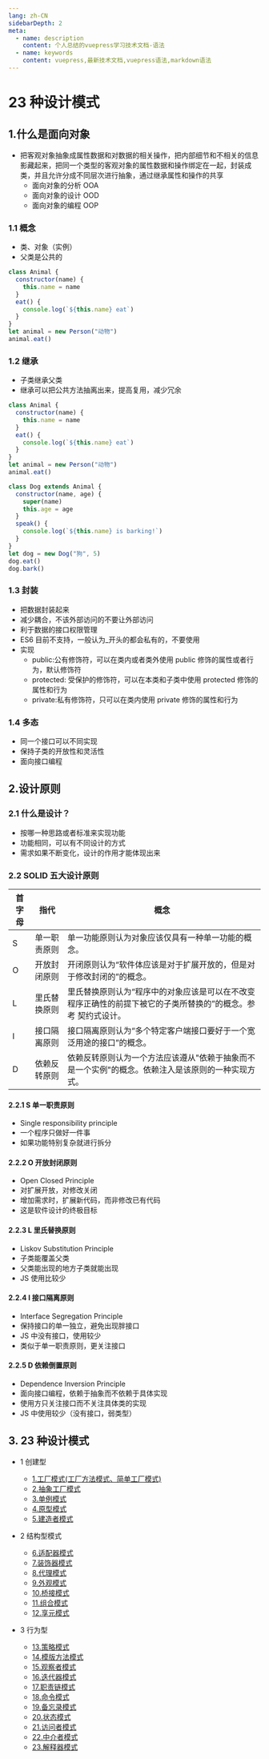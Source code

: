 ```yaml
---
lang: zh-CN
sidebarDepth: 2
meta:
  - name: description
    content: 个人总结的vuepress学习技术文档-语法
  - name: keywords
    content: vuepress,最新技术文档,vuepress语法,markdown语法
---
```


# 23 种设计模式

## 1.什么是面向对象

- 把客观对象抽象成属性数据和对数据的相关操作，把内部细节和不相关的信息影藏起来，把同一个类型的客观对象的属性数据和操作绑定在一起，封装成类，并且允许分成不同层次进行抽象，通过继承属性和操作的共享
  - 面向对象的分析 OOA
  - 面向对象的设计 OOD
  - 面向对象的编程 OOP

### 1.1 概念

- 类、对象（实例）
- 父类是公共的

```js
class Animal {
  constructor(name) {
    this.name = name
  }
  eat() {
    console.log(`${this.name} eat`)
  }
}
let animal = new Person("动物")
animal.eat()
```

### 1.2 继承

- 子类继承父类
- 继承可以把公共方法抽离出来，提高复用，减少冗余

```js
class Animal {
  constructor(name) {
    this.name = name
  }
  eat() {
    console.log(`${this.name} eat`)
  }
}
let animal = new Person("动物")
animal.eat()

class Dog extends Animal {
  constructor(name, age) {
    super(name)
    this.age = age
  }
  speak() {
    console.log(`${this.name} is barking!`)
  }
}
let dog = new Dog("狗", 5)
dog.eat()
dog.bark()
```

### 1.3 封装

- 把数据封装起来
- 减少耦合，不该外部访问的不要让外部访问
- 利于数据的接口权限管理
- ES6 目前不支持，一般认为\_开头的都会私有的，不要使用
- 实现
  - public:公有修饰符，可以在类内或者类外使用 public 修饰的属性或者行为，默认修饰符
  - protected: 受保护的修饰符，可以在本类和子类中使用 protected 修饰的属性和行为
  - private:私有修饰符，只可以在类内使用 private 修饰的属性和行为

### 1.4 多态

- 同一个接口可以不同实现
- 保持子类的开放性和灵活性
- 面向接口编程

## 2.设计原则

### 2.1 什么是设计？

- 按哪一种思路或者标准来实现功能
- 功能相同，可以有不同设计的方式
- 需求如果不断变化，设计的作用才能体现出来

### 2.2 SOLID 五大设计原则

| 首字母 | 指代         | 概念                                                                                                          |
| ------ | ------------ | ------------------------------------------------------------------------------------------------------------- |
| S      | 单一职责原则 | 单一功能原则认为对象应该仅具有一种单一功能的概念。                                                            |
| O      | 开放封闭原则 | 开闭原则认为“软件体应该是对于扩展开放的，但是对于修改封闭的”的概念。                                          |
| L      | 里氏替换原则 | 里氏替换原则认为“程序中的对象应该是可以在不改变程序正确性的前提下被它的子类所替换的”的概念。参考 契约式设计。 |
| I      | 接口隔离原则 | 接口隔离原则认为“多个特定客户端接口要好于一个宽泛用途的接口”的概念。                                          |
| D      | 依赖反转原则 | 依赖反转原则认为一个方法应该遵从"依赖于抽象而不是一个实例"的概念。依赖注入是该原则的一种实现方式。            |

#### 2.2.1 S 单一职责原则

- Single responsibility principle
- 一个程序只做好一件事
- 如果功能特别复杂就进行拆分

#### 2.2.2 O 开放封闭原则

- Open Closed Principle
- 对扩展开放，对修改关闭
- 增加需求时，扩展新代码，而非修改已有代码
- 这是软件设计的终极目标

#### 2.2.3 L 里氏替换原则

- Liskov Substitution Principle
- 子类能覆盖父类
- 父类能出现的地方子类就能出现
- JS 使用比较少

#### 2.2.4 I 接口隔离原则

- Interface Segregation Principle
- 保持接口的单一独立，避免出现胖接口
- JS 中没有接口，使用较少
- 类似于单一职责原则，更关注接口

#### 2.2.5 D 依赖倒置原则

- Dependence Inversion Principle
- 面向接口编程，依赖于抽象而不依赖于具体实现
- 使用方只关注接口而不关注具体类的实现
- JS 中使用较少（没有接口，弱类型）

## 3. 23 种设计模式

- 1 创建型

  - [1.工厂模式(工厂方法模式、简单工厂模式)](./1.factory.html)
  - [2.抽象工厂模式](./2.abstract.html)
  - [3.单例模式](./3.single.html)
  - [4.原型模式](./4.prototype.html)
  - [5.建造者模式](./5.made.html)

- 2 结构型模式

  - [6.适配器模式](./6.adapter.html)
  - [7.装饰器模式](./7.decorator.html)
  - [8.代理模式](./8.proxy.html)
  - [9.外观模式](./9.appearance.html)
  - [10.桥接模式](./10.pickup.html)
  - [11.组合模式](./11.combination.html)
  - [12.享元模式](./12.flyweight.html)

- 3 行为型

  - [13.策略模式](./13.strategy.html)
  - [14.模版方法模式](./14.module.html)
  - [15.观察者模式](./15.observer.html)
  - [16.迭代器模式](./16.iterator.html)
  - [17.职责链模式](./17.chain.html)
  - [18.命令模式](./18.command.html)
  - [19.备忘录模式](./19.memorandum.html)
  - [20.状态模式](./20.state.html)
  - [21.访问者模式](./21.visitor.html)
  - [22.中介者模式](./22.mediator.html)
  - [23.解释器模式](./23.interpreter.html)
